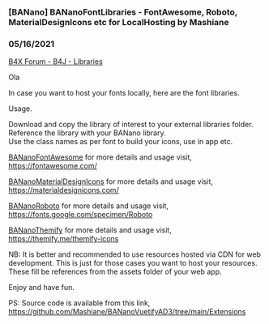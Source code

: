 ### [BANano] BANanoFontLibraries - FontAwesome, Roboto, MaterialDesignIcons etc for LocalHosting by Mashiane
### 05/16/2021
[B4X Forum - B4J - Libraries](https://www.b4x.com/android/forum/threads/130793/)

Ola  
  
In case you want to host your fonts locally, here are the font libraries.  
  
Usage.  
  
Download and copy the library of interest to your external libraries folder.  
Reference the library with your BANano library.  
Use the class names as per font to build your icons, use in app etc.  
  
[BANanoFontAwesome](https://github.com/Mashiane/BANanoVuetifyAD3/blob/main/External%20Libraries/BANanoFontAwesome.b4xlib) for more details and usage visit, <https://fontawesome.com/>  
  
[BANanoMaterialDesignIcons](https://github.com/Mashiane/BANanoVuetifyAD3/blob/main/External%20Libraries/BANanoMaterialDesignIcons.b4xlib) for more details and usage visit, <https://materialdesignicons.com/>  
  
[BANanoRoboto](https://github.com/Mashiane/BANanoVuetifyAD3/blob/main/External%20Libraries/BANanoRoboto.b4xlib) for more details and usage visit, <https://fonts.google.com/specimen/Roboto>  
  
[BANanoThemify](https://github.com/Mashiane/BANanoVuetifyAD3/blob/main/External%20Libraries/BANanoThemify.b4xlib) for more details and usage visit, <https://themify.me/themify-icons>  
  
NB: It is better and recommended to use resources hosted via CDN for web development. This is just for those cases you want to host your resources. These fill be references from the assets folder of your web app.  
  
Enjoy and have fun.  
  
PS: Source code is available from this link, <https://github.com/Mashiane/BANanoVuetifyAD3/tree/main/Extensions>